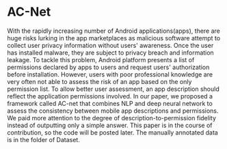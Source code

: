 # AC-Net
With the rapidly increasing number of Android applications(apps), there are huge risks lurking in the app marketplaces as malicious software attempt to collect user privacy information without users' awareness. Once the user has installed malware, they are subject to privacy breach and information leakage. To tackle this problem, Android platform presents a list of permissions declared by apps to users and request users' authorization before installation. However, users with poor professional knowledge are very often not able to assess the risk of an app based on the only permission list. To allow better user assessment, an app description should reflect the application permissions involved. In our paper, we proposed a framework called AC-net that combines NLP and deep neural network to assess the consistency between mobile app descriptions and permissions. We paid more attention to the degree of description-to-permission fidelity instead of outputting only a simple answer. This paper is in the course of contribution, so the code will be posted later. The manually annotated data is in the folder of Dataset.

